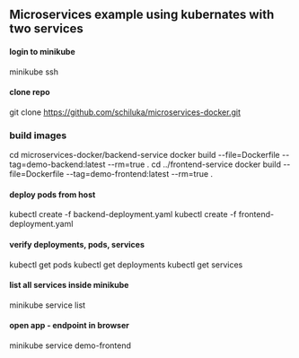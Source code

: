 ## Microservices example using kubernates with two services

#### login to minikube
minikube ssh

#### clone repo
git clone https://github.com/schiluka/microservices-docker.git

### build images
cd microservices-docker/backend-service
docker build --file=Dockerfile --tag=demo-backend:latest --rm=true .
cd ../frontend-service
docker build --file=Dockerfile --tag=demo-frontend:latest --rm=true .

#### deploy pods from host
kubectl create -f backend-deployment.yaml
kubectl create -f frontend-deployment.yaml

#### verify deployments, pods, services
kubectl get pods
kubectl get deployments
kubectl get services

#### list all services inside minikube
minikube service list

#### open app - endpoint in browser
minikube service demo-frontend